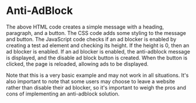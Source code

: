 # Anti-AdBlock

The above HTML code creates a simple message with a heading, paragraph, and a button. The CSS code adds some styling to the message and button. The JavaScript code checks if an ad blocker is enabled by creating a test ad element and checking its height. If the height is 0, then an ad blocker is enabled. If an ad blocker is enabled, the anti-adblock message is displayed, and the disable ad block button is created. When the button is clicked, the page is reloaded, allowing ads to be displayed.

Note that this is a very basic example and may not work in all situations. It's also important to note that some users may choose to leave a website rather than disable their ad blocker, so it's important to weigh the pros and cons of implementing an anti-adblock solution.
